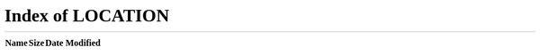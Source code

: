 ```yaml
---
layout: page
title: Go Back to Tumble1999
---
```

<head>
<link rel="canonical" href="/"/>
<meta http-equiv="content-type" content="text/html; charset=utf-8" />
<meta http-equiv="refresh" content="0;url=/" />
</head>
<body>
      <a href="/">Click here if you are not redirected.</a>
      <script>location='/'</script>
</body>
</html>
